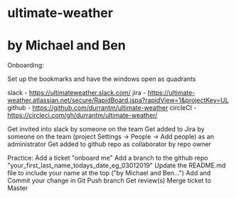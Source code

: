 # ultimate-weather
#
# by Michael and Ben

Onboarding:

Set up the bookmarks and have the windows open as quadrants

slack - https://ultimateweather.slack.com/
jira - https://ultimate-weather.atlassian.net/secure/RapidBoard.jspa?rapidView=1&projectKey=UL
github - https://github.com/durrantm/ultimate-weather
circleCI - https://circleci.com/gh/durrantm/ultimate-weather/

Get invited into slack by someone on the team
Get added to Jira by someone on the team (project Settings -> People -> Add people) as an administrator
Get added to github repo as collaborator by repo owner

Practice:
Add a ticket "onboard me"
Add a branch to the github repo "your_first_last_name_todays_date_eg_03012019"
Update the README.md file to include your name at the top ("by Michael and Ben...")
Add and Commit your change in Git
Push branch
Get review(s)
Merge ticket to Master
